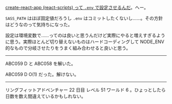 [create-react-app (react-scripts) って `.env` で設定させるんだ](https://create-react-app.dev/docs/adding-a-sass-stylesheet/)。へー。

`SASS_PATH` はほぼ固定値だろうし `.env` はコミットしたくないし……。その方針はどうなのって気持ちになった。

設定は環境変数で……ってのは良いと思うんだけど実際にやると増えすぎるように思う。実際ほとんど切り替えないものはハードコーディングして NODE_ENV 的なもので分岐させたりをうまく組み合わせると良いと思う。

---

ABC059 D と ABC058 を解いた。

ABC059 D O(1) だった。解けない。

---

リングフィットアドベンチャー 22 日目 レベル 51 ワールド 6 。ひょっとしたら日数を数え間違えているかもしれない。
